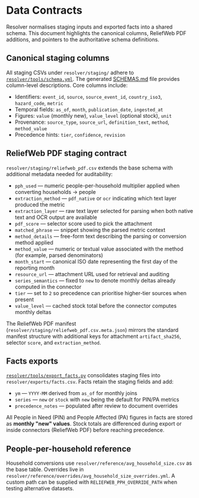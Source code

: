 # Data Contracts

Resolver normalises staging inputs and exported facts into a shared schema. This document highlights the canonical columns, ReliefWeb PDF additions, and pointers to the authoritative schema definitions.

## Canonical staging columns

All staging CSVs under `resolver/staging/` adhere to [`resolver/tools/schema.yml`](../tools/schema.yml). The generated [SCHEMAS.md](../../SCHEMAS.md) file provides column-level descriptions. Core columns include:

- Identifiers: `event_id`, `source`, `source_event_id`, `country_iso3`, `hazard_code`, `metric`
- Temporal fields: `as_of`, `month`, `publication_date`, `ingested_at`
- Figures: `value` (monthly new), `value_level` (optional stock), `unit`
- Provenance: `source_type`, `source_url`, `definition_text`, `method`, `method_value`
- Precedence hints: `tier`, `confidence`, `revision`

## ReliefWeb PDF staging contract

`resolver/staging/reliefweb_pdf.csv` extends the base schema with additional metadata needed for auditability:

- `pph_used` — numeric people-per-household multiplier applied when converting households → people
- `extraction_method` — `pdf_native` or `ocr` indicating which text layer produced the metric
- `extraction_layer` — raw text layer selected for parsing when both native text and OCR output are available
- `pdf_score` — selector score used to pick the attachment
- `matched_phrase` — snippet showing the parsed metric context
- `method_details` — free-form text describing the parsing or conversion method applied
- `method_value` — numeric or textual value associated with the method (for example, parsed denominators)
- `month_start` — canonical ISO date representing the first day of the reporting month
- `resource_url` — attachment URL used for retrieval and auditing
- `series_semantics` — fixed to `new` to denote monthly deltas already computed in the connector
- `tier` — set to `2` so precedence can prioritise higher-tier sources when present
- `value_level` — cached stock total before the connector computes monthly deltas

The ReliefWeb PDF manifest (`resolver/staging/reliefweb_pdf.csv.meta.json`) mirrors the standard manifest structure with additional keys for attachment `artifact_sha256`, selector `score`, and `extraction_method`.

## Facts exports

[`resolver/tools/export_facts.py`](../tools/export_facts.py) consolidates staging files into `resolver/exports/facts.csv`. Facts retain the staging fields and add:

- `ym` — `YYYY-MM` derived from `as_of` for monthly joins
- `series` — `new` or `stock` with `new` being the default for PIN/PA metrics
- `precedence_notes` — populated after review to document overrides

All People in Need (PIN) and People Affected (PA) figures in facts are stored as **monthly "new" values**. Stock totals are differenced during export or inside connectors (ReliefWeb PDF) before reaching precedence.

## People-per-household reference

Household conversions use `resolver/reference/avg_household_size.csv` as the base table. Overrides live in `resolver/reference/overrides/avg_household_size_overrides.yml`. A custom path can be supplied with `RELIEFWEB_PPH_OVERRIDE_PATH` when testing alternative datasets.

